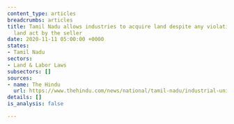 ```yaml
---
content_type: articles
breadcrumbs: articles
title: Tamil Nadu allows industries to acquire land despite any violations of the
  land act by the seller
date: 2020-11-11 05:00:00 +0000
states:
- Tamil Nadu
sectors:
- Land & Labor Laws
subsectors: []
sources:
- name: The Hindu
  url: https://www.thehindu.com/news/national/tamil-nadu/industrial-units-can-now-buy-land-irrespective-of-violation-by-seller/article32999666.ece
details: []
is_analysis: false

---
```

